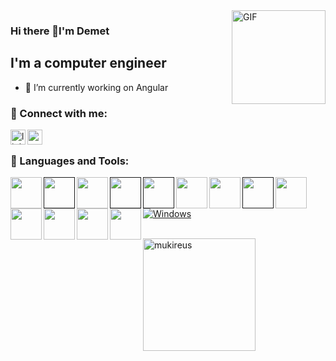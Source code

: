 <img align="right" alt="GIF" src="https://media0.giphy.com/media/L1R1tvI9svkIWwpVYr/giphy.gif?cid=ecf05e47j6bm8je1jaiho7gve8nk58nkox8iwg9ygbp15hf4&rid=giphy.gif&ct=g  " width="150px" />

### Hi there 👋I'm Demet
## I'm a computer engineer








- 🔭 I’m currently working on Angular
<!--
- 🌱 I’m currently learning ...
- 👯 I’m looking to collaborate on ...
- 🤔 I’m looking for help with ...
- 💬 Ask me about ...
- 📫 How to reach me:
- 😄 Pronouns: ...
- ⚡ Fun fact: ...

-->
### 📩 Connect with me:

[<img align="left" alt="linkedin | LinkedIn" width="24px" src="https://upload.wikimedia.org/wikipedia/commons/thumb/c/ca/LinkedIn_logo_initials.png/480px-LinkedIn_logo_initials.png" />][linkedin]

[<img align="left" height="24" width="24" src="https://cdn.jsdelivr.net/npm/simple-icons@v4/icons/gmail.svg" />][gmail]


<br />

[linkedin]:https://www.linkedin.com/in/demetdüz/
[gmail]: mailto:demetduz2696@gmail.com

### 🔧 Languages and Tools:
<a href="https://www.php.net/"><img align="left" width="50" src="http://www.serpito.com/wp-content/uploads/basicphp.jpg" /></a>
<a href=" "><img align="left" width="50" src="https://www3.ntu.edu.sg/home/ehchua/programming/webprogramming/images/css3.png" /></a>
<a href="https://www.php.net/"><img align="left" width="50" src="https://www.interviewbit.com/blog/wp-content/uploads/2021/11/Sublime-Text-3.png" /></a>
<a href=""><img align="left" width="50" src="https://encrypted-tbn0.gstatic.com/images?q=tbn:ANd9GcTaV-JpiBgFRovDc6CGQdWFcGYhUITSTKHH5Q&usqp=CAU" /></a>
<a href=""><img align="left" width="50" src="https://upload.wikimedia.org/wikipedia/commons/thumb/6/61/HTML5_logo_and_wordmark.svg/2048px-HTML5_logo_and_wordmark.svg.png" /></a>
<a href="https://getbootstrap.com/"><img align="left" width="50" src="https://cdn.worldvectorlogo.com/logos/bootstrap-4.svg" /></a>
<a href="https://www.phpmyadmin.net/"><img align="left" width="50" src="https://upload.wikimedia.org/wikipedia/commons/thumb/4/4f/PhpMyAdmin_logo.svg/1280px-PhpMyAdmin_logo.svg.png" /></a>
<a href=" "><img align="left" width="50" src="https://seeklogo.com/images/A/Adobe_Dreamweaver_8-logo-0D6B611C2D-seeklogo.com.jpg" /></a>
<a href="https://www.php.net/"><img align="left" width="50" src="https://images.projectsgeek.com/2016/11/JSP-Projects-with-Source-Code.png" /></a>
<a href="https://notepad-plus-plus.org/"><img align="left" width="50" src="https://upload.wikimedia.org/wikipedia/commons/thumb/6/69/Notepad%2B%2B_Logo.svg/1200px-Notepad%2B%2B_Logo.svg.png" /></a>
<a href="https://www.javascript.com/"><img align="left" width="50" src="https://upload.wikimedia.org/wikipedia/commons/thumb/9/99/Unofficial_JavaScript_logo_2.svg/225px-Unofficial_JavaScript_logo_2.svg.png" /></a>
<a href="https://www.javascript.com/"><img align="left" width="50" src="https://www.pngitem.com/pimgs/m/206-2069866_transparent-css3-logo-png-jquery-logo-png-png.png" /></a>
<a href="https://www.javascript.com/"><img align="left" width="50" src="https://upload.wikimedia.org/wikipedia/commons/thumb/c/cf/Angular_full_color_logo.svg/1200px-Angular_full_color_logo.svg.png" /></a>
<br>

[![Windows](https://svgshare.com/i/ZhY.svg)](https://svgshare.com/i/ZhY.svg)

<br>
  <img height="180em" align="center" src="https://github-readme-stats.vercel.app/api/top-langs?username=Dedos22&show_icons=true&locale=en&layout=compact&langs_count=8&theme=algolia" alt="mukireus"/>

<br />
